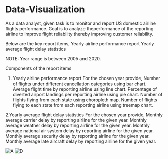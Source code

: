 # Data-Visualization

As a data analyst,  given task is to monitor and report US domestic airline flights performance. Goal is to analyze theperformance of the reporting airline to improve flight reliability thereby improving customer reliability.

Below are the key report items,
Yearly airline performance report
Yearly average flight delay statistics

NOTE:
Year range is between 2005 and 2020.

Components of the report items
1. Yearly airline performance report
For the chosen year provide,
Number of flights under different cancellation categories using bar chart.
Average flight time by reporting airline using line chart.
Percentage of diverted airport landings per reporting airline using pie chart.
Number of flights flying from each state using choropleth map.
Number of flights flying to each state from each reporting airline using treemap chart.

2.Yearly average flight delay statistics
For the chosen year provide,
Monthly average carrier delay by reporting airline for the given year.
Monthly average weather delay by reporting airline for the given year.
Monthly average national air system delay by reporting airline for the given year.
Monthly average security delay by reporting airline for the given year.
Monthly average late aircraft delay by reporting airline for the given year.

![A](https://user-images.githubusercontent.com/112954156/209796904-44b90b7b-d418-4629-bef8-21831cab0158.jpg)
![D](https://user-images.githubusercontent.com/112954156/209796935-842d4d2a-3746-4ea1-8525-502e1441c1ea.jpg)
